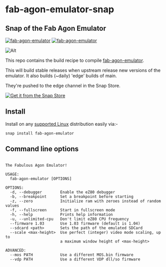 # fab-agon-emulator-snap


## Snap of the Fab Agon Emulator

[![fab-agon-emulator](https://snapcraft.io/fab-agon-emulator/badge.svg)](https://snapcraft.io/fab-agon-emulator)
[![fab-agon-emulator](https://snapcraft.io/fab-agon-emulator/trending.svg?name=0)](https://snapcraft.io/fab-agon-emulator)

![Alt](https://repobeats.axiom.co/api/embed/4a799dbf2b41eef17c9a19115972ec36355ca9cb.svg "Repobeats analytics image")

This repo contains the build recipe to compile [fab-agon-emulator](https://github.com/tomm/fab-agon-emulator).

This will build stable releases when upstream release new versions of the emulator. It also builds (~daily) 'edge' builds of main.

They're pushed to the edge channel in the Snap Store. 

[![Get it from the Snap Store](https://snapcraft.io/static/images/badges/en/snap-store-black.svg)](https://snapcraft.io/fab-agon-emulator)

## Install

Install on any [supported Linux](https://snapcraft.io/docs/installing-snapd) distribution easily via:-

`snap install fab-agon-emulator`

## Command line options

```

The Fabulous Agon Emulator!

USAGE:
  fab-agon-emulator [OPTIONS]

OPTIONS:
  -d, --debugger        Enable the eZ80 debugger
  -b, --breakpoint      Set a breakpoint before starting
  -z, --zero            Initialize ram with zeroes instead of random values
  -f, --fullscreen      Start in fullscreen mode
  -h, --help            Prints help information
  -u, --unlimited-cpu   Don't limit eZ80 CPU frequency
  --firmware 1.03       Use 1.03 firmware (default is 1.04)
  --sdcard <path>       Sets the path of the emulated SDCard
  --scale <max-height>  Use perfect (integer) video mode scaling, up to
                        a maximum window height of <max-height>

ADVANCED:
  --mos PATH            Use a different MOS.bin firmware
  --vdp PATH            Use a different VDP dll/so firmware
```
